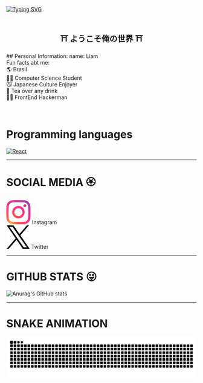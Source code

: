 [![Typing SVG](https://readme-typing-svg.demolab.com?font=Fira+Code&size=35&duration=2000&pause=3000&center=true&vCenter=true&width=435&lines=%E3%81%93%E3%82%93%E3%81%AB%E3%81%A1%E3%81%AF+%E3%81%BF%E3%82%93%E3%81%AA)](https://git.io/typing-svg) <br/>
<br/>
<!--ABOUT ME SECTION-->
<div>
    <h2 align="center"> ⛩ ようこそ俺の世界 ⛩</h2>
    <div align="center">
        <img src="" align="right">
    </div>
</div>
## Personal Information:
name: Liam <br/>
Fun facts abt me: <br/>
🌎 Brasil  <br/>
👨‍🎓 Computer Science Student <br/> 
😼 Japanese Culture Enjoyer <br/> 
🍵 Tea over any drink  <br/>
👨‍💻 FrontEnd Hackerman <br/> 
<br/>
<br/>

# Programming languages
<a href="https://react.dev/learn">
  <img src="https://cdn.jsdelivr.net/gh/devicons/devicon/icons/react/react-original.svg" alt="React" width="40" height="40"/>
</a>

---

# SOCIAL MEDIA 🏵️

[![Instagram](./assets/instagram-logo.png)](https://instagram.com) Instagram  
[![X (Twitter)](./assets/X-Logo.png)](https://x.com) Twitter  

---
# GITHUB STATS 😜
![Anurag's GitHub stats](https://github-readme-stats.vercel.app/api?username=SUGURU-Get0U&show_icons=true&theme=tokyonight)

---
# SNAKE ANIMATION

![snake gif](https://raw.githubusercontent.com/SUGURU-Get0U/SUGURU-Get0U/output/github-contribution-grid-snake.svg)
